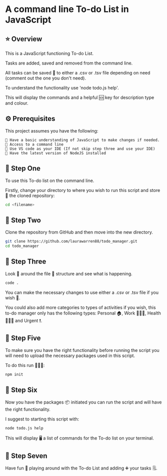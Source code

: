 # **A command line To-do List in JavaScript**

## ⭐️ Overview

This is a JavaScript functioning To-do List.

Tasks are added, saved and removed from the command line.

All tasks can be saved 🛟 to either a .csv or .tsv file depending on need (comment out the one you don't need).

To understand the functionality use 'node todo.js help'.

This will display the commands and a helpful 🆘 key for description type and colour.

## ⚙️ Prerequisites

This project assumes you have the following:

```text
🔸 Have a basic understanding of JavaScript to make changes if needed.
🔸 Access to a command line
🔸 Use VS code as your IDE (If not skip step three and use your IDE)
🔸 Have the latest version of NodeJS installed
```

## 🐾 Step One

To use this To-do list on the command line. 

Firstly, change your directory to where you wish to run this script and store 🏪 the cloned repository:

```bash
cd <filename>
```

## 🐾 Step Two

Clone the repository from GitHub and then move into the new directory.

```bash
git clone https://github.com/laurawarren88/todo_manager.git
cd todo_manager
```

## 🐾 Step Three

Look 👀 around the file 📂 structure and see what is happening.

```bash
code .
```

You can make the necessary changes to use either a .csv or .tsv file if you wish 🌠.

You could also add more categories to types of activities if you wish, this to-do manager only has the following types: Personal 🏠, Work 👷🏻‍♀️, Health 🧘🏼‍♀️ and Urgent ❗️.

## 🐾 Step Five

To make sure you have the right functionality before running the script you will need to upload the necessary packages used in this script.

To do this run 🏃🏼‍♀️:

```bash
npm init
```

## 🐾 Step Six

Now you have the packages 📦 initiated you can run the script and will have the right functionality.

I suggest to starting this script with:

```bash
node todo.js help
```

This will display 🖥 a list of commands for the To-do list on your terminal.

## 🐾 Step Seven

Have fun 🎉 playing around with the To-do List and adding ➕ your tasks 🗒.
